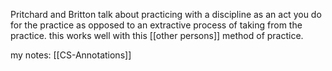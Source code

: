Pritchard and Britton talk about practicing with a discipline as an act you do for the practice as opposed to an extractive process of taking from the practice. this works well with this [[other persons]] method of practice.

my notes: [[CS-Annotations]]